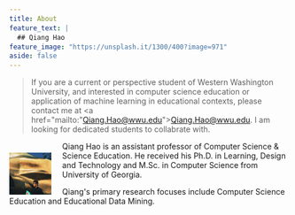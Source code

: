 ```yaml
---
title: About
feature_text: |
  ## Qiang Hao
feature_image: "https://unsplash.it/1300/400?image=971"
aside: false
---
```


> If you are a current or perspective student of Western Washington University, and 
> interested in computer science education or application of machine learning in 
> educational contexts, please contact me at <a href="mailto:"Qiang.Hao@wwu.edu">Qiang.Hao@wwu.edu</a>. I am looking for dedicated 
> students to collabrate with.

<img style="float:left; margin-right: 20px; margin-top: 20px; width: 15%;" src="assets/avatar.jpeg" />

Qiang Hao is an assistant professor of Computer Science & Science Education. He received his Ph.D. in Learning, Design and Technology and M.Sc. in Computer Science from University of Georgia.

Qiang's primary research focuses include Computer Science Education and Educational Data Mining.